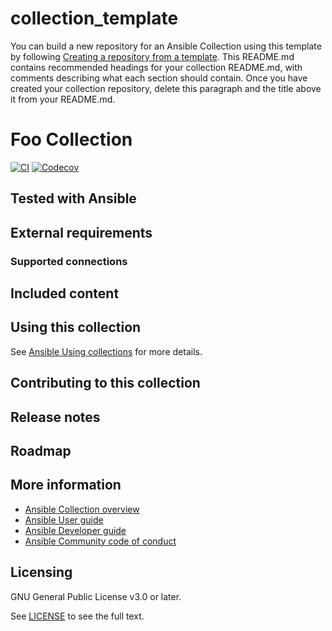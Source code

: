 # collection_template
You can build a new repository for an Ansible Collection using this template by following [Creating a repository from a template](https://help.github.com/en/github/creating-cloning-and-archiving-repositories/creating-a-repository-from-a-template). This README.md contains recommended headings for your collection README.md, with comments describing what each section should contain. Once you have created your collection repository, delete this paragraph and the title above it from your README.md.

# Foo Collection
<!-- Add CI and code coverage badges here. Samples included below. -->
[![CI](https://github.com/ansible-collections/REPONAMEHERE/workflows/CI/badge.svg?event=push)](https://github.com/ansible-collections/REPONAMEHERE/actions) [![Codecov](https://img.shields.io/codecov/c/github/ansible-collections/REPONAMEHERE)](https://codecov.io/gh/ansible-collections/REPONAMEHERE)

<!-- Describe the collection and why a user would want to use it. What does the collection do? -->

## Tested with Ansible

<!-- List the versions of Ansible the collection has been tested with. Must match what is in galaxy.yml. -->

## External requirements

<!-- List any external resources the collection depends on, for example minimum versions of an OS, libraries, or utilities. Do not list other Ansible collections here. -->

### Supported connections
<!-- Optional. If your collection supports only specific connection types (such as HTTPAPI, netconf, or others), list them here. -->

## Included content

<!-- Galaxy will eventually list the module docs within the UI, but until that is ready, you may need to either describe your plugins etc here, or point to an external docsite to cover that information. -->

## Using this collection

<!--Include some quick examples that cover the most common use cases for your collection content. -->

See [Ansible Using collections](https://docs.ansible.com/ansible/latest/user_guide/collections_using.html) for more details.

## Contributing to this collection

<!--Describe how the community can contribute to your collection. At a minimum, include how and where users can create issues to report problems or request features for this collection.  List contribution requirements, including preferred workflows and necessary testing, so you can benefit from community PRs. If you are following general Ansible contributor guidelines, you can link to - [Ansible Community Guide](https://docs.ansible.com/ansible/latest/community/index.html). -->


## Release notes
<!--Add a link to a changelog.md file or an external docsite to cover this information. -->

## Roadmap

<!-- Optional. Include the roadmap for this collection, and the proposed release/versioning strategy so users can anticipate the upgrade/update cycle. -->

## More information

<!-- List out where the user can find additional information, such as working group meeting times, slack/IRC channels, or documentation for the product this collection automates. At a minimum, link to: -->

- [Ansible Collection overview](https://github.com/ansible-collections/overview)
- [Ansible User guide](https://docs.ansible.com/ansible/latest/user_guide/index.html)
- [Ansible Developer guide](https://docs.ansible.com/ansible/latest/dev_guide/index.html)
- [Ansible Community code of conduct](https://docs.ansible.com/ansible/latest/community/code_of_conduct.html)

## Licensing

<!-- Include the appropriate license information here and a pointer to the full licensing details. If the collection contains modules migrated from the ansible/ansible repo, you must use the same license that existed in the ansible/ansible repo. See the GNU license example below. -->

GNU General Public License v3.0 or later.

See [LICENSE](https://www.gnu.org/licenses/gpl-3.0.txt) to see the full text.
